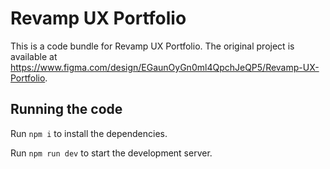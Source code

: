 
  # Revamp UX Portfolio

  This is a code bundle for Revamp UX Portfolio. The original project is available at https://www.figma.com/design/EGaunOyGn0ml4QpchJeQP5/Revamp-UX-Portfolio.

  ## Running the code

  Run `npm i` to install the dependencies.

  Run `npm run dev` to start the development server.
  